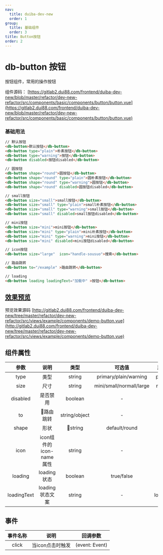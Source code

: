 ```yaml
---
nav:
  title: duiba-dev-new
  order: 1
group:
  title: 基础组件
  order: 3
title: Button按钮
order: 2
---
```


# db-button 按钮

按钮组件，常用的操作按钮

组件源码： [https://gitlab2.dui88.com/frontend/duiba-dev-new/blob/master/refactor/dev-new-refactor/src/components/basic/components/button/button.vue](https://gitlab2.dui88.com/frontend/duiba-dev-new/blob/master/refactor/dev-new-refactor/src/components/basic/components/button/button.vue)

### 基础用法

```html
// 默认按钮
<db-button>默认按钮</db-button>
<db-button type="plain">朴素按钮</db-button>
<db-button type="warning">按钮</db-button>
<db-button disabled>按钮disabled</db-button>

// 圆按钮
<db-button shape="round">圆按钮</db-button>
<db-button shape="round" type="plain">圆朴素按钮</db-button>
<db-button shape="round" type="warning">圆按钮</db-button>
<db-button shape="round" disabled>圆按钮disabled</db-button>

// small按钮
<db-button size="small">small按钮</db-button>
<db-button size="small" type="plain">small朴素按钮</db-button>
<db-button size="small" type="warning">small按钮</db-button>
<db-button size="small" disabled>small按钮disabled</db-button>

// mini按钮
<db-button size="mini">mini按钮</db-button>
<db-button size="mini" type="plain">mini朴素按钮</db-button>
<db-button size="mini" type="warning">mini按钮</db-button>
<db-button size="mini" disabled>mini按钮disabled</db-button>

// icon按钮
<db-button size="large"  icon="handle-sousuo">搜索</db-button>

// 路由跳转
<db-button to="/example" >路由跳转</db-button>

// loading
<db-button loading loadingText="加载中" >按钮</db-button>
```

## [效果预览](https://hd.dlp.duiba.com.cn/static/index/new?appId=1#/example?active=1)

预览效果源码 [http://gitlab2.dui88.com/frontend/duiba-dev-new/tree/master/refactor/dev-new-refactor/src/views/example/components/demo-button.vue](http://gitlab2.dui88.com/frontend/duiba-dev-new/tree/master/refactor/dev-new-refactor/src/views/example/components/demo-button.vue)

## 组件属性

参数|说明|类型|可选值|默认值
:---:|:--:|:---:|:---:|:---:
type|类型|string|primary/plain/warning|primary
size|尺寸|string|mini/small/normall/large|normall
disabled|是否禁用|boolean|-|false
to|路由跳转|string/object|-|-
shape|形状|string|default/round|round
icon|icon组件的icon-name属性|string|-|-
loading|loading状态|boolean|true/false|false
loadingText|loading状态文案|string|-|loading...

## 事件

事件名称|说明|回调参数
:---:|:--:|:---:
click|当icon点击时触发|(event: Event)
